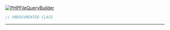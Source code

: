 <a href='https://github.com/ajthinking/archetype/blob/master/src/Endpoints/PHP/PHPFileQueryBuilder.php'>![PHPFileQueryBuilder](https://img.shields.io/badge/-PHPFileQueryBuilder-blue)
```php
// UNDOCUMENTED CLASS
```
<hr>